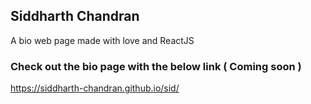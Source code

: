 ## Siddharth Chandran

A bio web page made with love and ReactJS

### Check out the bio page with the below link ( Coming soon )
https://siddharth-chandran.github.io/sid/